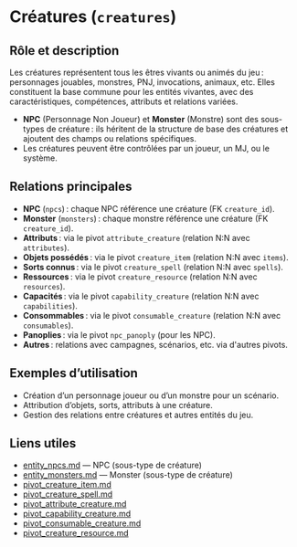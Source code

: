 # Créatures (`creatures`)

## Rôle et description
Les créatures représentent tous les êtres vivants ou animés du jeu : personnages jouables, monstres, PNJ, invocations, animaux, etc. Elles constituent la base commune pour les entités vivantes, avec des caractéristiques, compétences, attributs et relations variées.

- **NPC** (Personnage Non Joueur) et **Monster** (Monstre) sont des sous-types de créature : ils héritent de la structure de base des créatures et ajoutent des champs ou relations spécifiques.
- Les créatures peuvent être contrôlées par un joueur, un MJ, ou le système.

## Relations principales
- **NPC** (`npcs`) : chaque NPC référence une créature (FK `creature_id`).
- **Monster** (`monsters`) : chaque monstre référence une créature (FK `creature_id`).
- **Attributs** : via le pivot `attribute_creature` (relation N:N avec `attributes`).
- **Objets possédés** : via le pivot `creature_item` (relation N:N avec `items`).
- **Sorts connus** : via le pivot `creature_spell` (relation N:N avec `spells`).
- **Ressources** : via le pivot `creature_resource` (relation N:N avec `resources`).
- **Capacités** : via le pivot `capability_creature` (relation N:N avec `capabilities`).
- **Consommables** : via le pivot `consumable_creature` (relation N:N avec `consumables`).
- **Panoplies** : via le pivot `npc_panoply` (pour les NPC).
- **Autres** : relations avec campagnes, scénarios, etc. via d'autres pivots.

## Exemples d’utilisation
- Création d’un personnage joueur ou d’un monstre pour un scénario.
- Attribution d’objets, sorts, attributs à une créature.
- Gestion des relations entre créatures et autres entités du jeu.

## Liens utiles
- [entity_npcs.md](entity_npcs.md) — NPC (sous-type de créature)
- [entity_monsters.md](entity_monsters.md) — Monster (sous-type de créature)
- [pivot_creature_item.md](../pivots/pivot_creature_item.md)
- [pivot_creature_spell.md](../pivots/pivot_creature_spell.md)
- [pivot_attribute_creature.md](../pivots/pivot_attribute_creature.md)
- [pivot_capability_creature.md](../pivots/pivot_capability_creature.md)
- [pivot_consumable_creature.md](../pivots/pivot_consumable_creature.md)
- [pivot_creature_resource.md](../pivots/pivot_creature_resource.md) 
